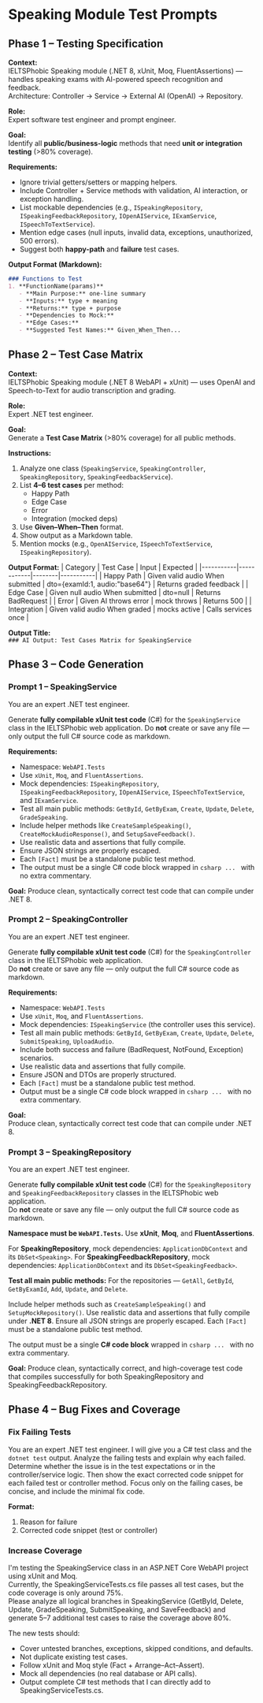 # Speaking Module Test Prompts

## Phase 1 – Testing Specification

**Context:**  
IELTSPhobic Speaking module (.NET 8, xUnit, Moq, FluentAssertions) — handles speaking exams with AI-powered speech recognition and feedback.  
Architecture: Controller → Service → External AI (OpenAI) → Repository.  

**Role:**  
Expert software test engineer and prompt engineer.  

**Goal:**  
Identify all **public/business-logic** methods that need **unit or integration testing** (>80% coverage).  

**Requirements:**  
- Ignore trivial getters/setters or mapping helpers.  
- Include Controller + Service methods with validation, AI interaction, or exception handling.  
- List mockable dependencies (e.g., `ISpeakingRepository`, `ISpeakingFeedbackRepository`, `IOpenAIService`, `IExamService`, `ISpeechToTextService`).  
- Mention edge cases (null inputs, invalid data, exceptions, unauthorized, 500 errors).  
- Suggest both **happy-path** and **failure** test cases.  

**Output Format (Markdown):**  
```markdown
### Functions to Test
1. **FunctionName(params)**
   - **Main Purpose:** one-line summary  
   - **Inputs:** type + meaning  
   - **Returns:** type + purpose  
   - **Dependencies to Mock:**  
   - **Edge Cases:**  
   - **Suggested Test Names:** Given_When_Then...
```

## Phase 2 – Test Case Matrix

**Context:**  
IELTSPhobic Speaking module (.NET 8 WebAPI + xUnit) — uses OpenAI and Speech-to-Text for audio transcription and grading.  

**Role:**  
Expert .NET test engineer.  

**Goal:**  
Generate a **Test Case Matrix** (>80% coverage) for all public methods.  

**Instructions:**  
1. Analyze one class (`SpeakingService`, `SpeakingController`, `SpeakingRepository`, `SpeakingFeedbackService`).  
2. List **4–6 test cases** per method:  
   - Happy Path  
   - Edge Case  
   - Error  
   - Integration (mocked deps)  
3. Use **Given–When–Then** format.  
4. Show output as a Markdown table.  
5. Mention mocks (e.g., `OpenAIService`, `ISpeechToTextService`, `ISpeakingRepository`).  

**Output Format:**
| Category | Test Case | Input | Expected |
|-----------|------------|--------|-----------|
| Happy Path | Given valid audio When submitted | dto={examId:1, audio:"base64"} | Returns graded feedback |
| Edge Case | Given null audio When submitted | dto=null | Returns BadRequest |
| Error | Given AI throws error | mock throws | Returns 500 |
| Integration | Given valid audio When graded | mocks active | Calls services once |

**Output Title:**  
`### AI Output: Test Cases Matrix for SpeakingService`

## Phase 3 – Code Generation

### Prompt 1 – SpeakingService
You are an expert .NET test engineer.

Generate **fully compilable xUnit test code** (C#) for the `SpeakingService` class in the IELTSPhobic web application.
Do **not** create or save any file — only output the full C# source code as markdown.

**Requirements:**
- Namespace: `WebAPI.Tests`
- Use `xUnit`, `Moq`, and `FluentAssertions`.
- Mock dependencies: `ISpeakingRepository`, `ISpeakingFeedbackRepository`, `IOpenAIService`, `ISpeechToTextService`, and `IExamService`.
- Test all main public methods: `GetById`, `GetByExam`, `Create`, `Update`, `Delete`, `GradeSpeaking`.
- Include helper methods like `CreateSampleSpeaking()`, `CreateMockAudioResponse()`, and `SetupSaveFeedback()`.
- Use realistic data and assertions that fully compile.
- Ensure JSON strings are properly escaped.
- Each `[Fact]` must be a standalone public test method.
- The output must be a single C# code block wrapped in ```csharp ... ``` with no extra commentary.

**Goal:**
Produce clean, syntactically correct test code that can compile under .NET 8.

### Prompt 2 – SpeakingController
You are an expert .NET test engineer.

Generate **fully compilable xUnit test code** (C#) for the `SpeakingController` class in the IELTSPhobic web application.  
Do **not** create or save any file — only output the full C# source code as markdown.

**Requirements:**
- Namespace: `WebAPI.Tests`
- Use `xUnit`, `Moq`, and `FluentAssertions`.
- Mock dependencies: `ISpeakingService` (the controller uses this service).
- Test all main public methods: `GetById`, `GetByExam`, `Create`, `Update`, `Delete`, `SubmitSpeaking`, `UploadAudio`.
- Include both success and failure (BadRequest, NotFound, Exception) scenarios.
- Use realistic data and assertions that fully compile.
- Ensure JSON and DTOs are properly structured.
- Each `[Fact]` must be a standalone public test method.
- Output must be a single C# code block wrapped in ```csharp ... ``` with no extra commentary.

**Goal:**  
Produce clean, syntactically correct test code that can compile under .NET 8.

### Prompt 3 – SpeakingRepository
You are an expert .NET test engineer.

Generate **fully compilable xUnit test code** (C#) for the `SpeakingRepository` and `SpeakingFeedbackRepository` classes in the IELTSPhobic web application.  
Do **not** create or save any file — only output the full C# source code as markdown.

**Namespace must be `WebAPI.Tests`.**
Use **xUnit**, **Moq**, and **FluentAssertions**.

For **SpeakingRepository**, mock dependencies: `ApplicationDbContext` and its `DbSet<Speaking>`.
For **SpeakingFeedbackRepository**, mock dependencies: `ApplicationDbContext` and its `DbSet<SpeakingFeedback>`.

**Test all main public methods:**
For the repositories — `GetAll`, `GetById`, `GetByExamId`, `Add`, `Update`, and `Delete`.

Include helper methods such as `CreateSampleSpeaking()` and `SetupMockRepository()`.
Use realistic data and assertions that fully compile under **.NET 8**.
Ensure all JSON strings are properly escaped.
Each `[Fact]` must be a standalone public test method.

The output must be a single **C# code block** wrapped in
```csharp ... ```
with no extra commentary.

**Goal:** Produce clean, syntactically correct, and high-coverage test code that compiles successfully for both SpeakingRepository and SpeakingFeedbackRepository.

## Phase 4 – Bug Fixes and Coverage

### Fix Failing Tests
You are an expert .NET test engineer.
I will give you a C# test class and the `dotnet test` output.
Analyze the failing tests and explain why each failed.
Determine whether the issue is in the test expectations or in the controller/service logic.
Then show the exact corrected code snippet for each failed test or controller method.
Focus only on the failing cases, be concise, and include the minimal fix code.

**Format:**
1. Reason for failure
2. Corrected code snippet (test or controller)

### Increase Coverage
I'm testing the SpeakingService class in an ASP.NET Core WebAPI project using xUnit and Moq.  
Currently, the SpeakingServiceTests.cs file passes all test cases, but the code coverage is only around 75%.  
Please analyze all logical branches in SpeakingService (GetById, Delete, Update, GradeSpeaking, SubmitSpeaking, and SaveFeedback) and generate 5–7 additional test cases to raise the coverage above 80%.  

The new tests should:
- Cover untested branches, exceptions, skipped conditions, and defaults.
- Not duplicate existing test cases.
- Follow xUnit and Moq style (Fact + Arrange–Act–Assert).
- Mock all dependencies (no real database or API calls).
- Output complete C# test methods that I can directly add to SpeakingServiceTests.cs.


